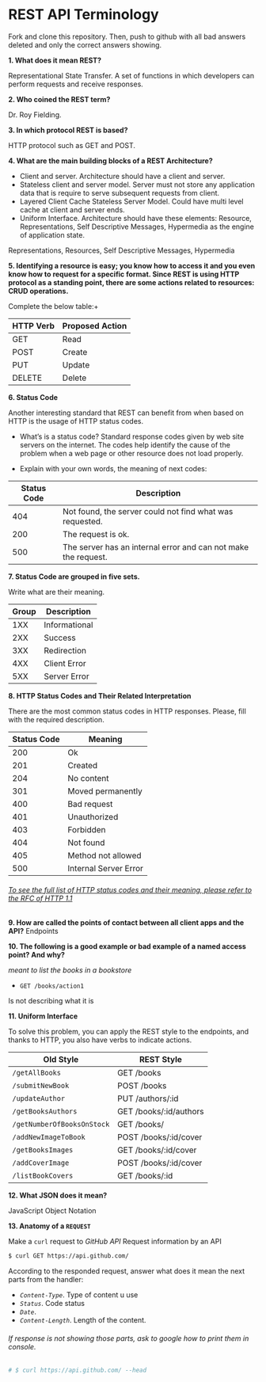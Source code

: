 # REST API Terminology

Fork and clone this repository. Then, push to github with all bad answers deleted and only the correct answers showing.

**1. What does it mean REST?**

Representational State Transfer.
A set of functions in which developers can perform requests and receive responses.

**2. Who coined the REST term?**

Dr. Roy Fielding.

**3. In which protocol REST is based?**

HTTP protocol such as GET and POST.

**4. What are the main building blocks of a REST Architecture?**
- Client and server. Architecture should have a client and server.
- Stateless client and server model. Server must not store any application data that is require to serve subsequent requests from client.
- Layered Client Cache Stateless Server Model. Could have multi level cache at client and server ends.
- Uniform Interface. Architecture should have these elements: Resource, Representations, Self Descriptive Messages, Hypermedia as the engine of application state.

Representations, Resources, Self Descriptive Messages, Hypermedia

**5. Identifying a resource is easy; you know how to access it and you even know how to request for a specific format. Since REST is using HTTP protocol as a standing point, there are some actions related to resources: CRUD operations.**

Complete the below table:+


|HTTP Verb|Proposed Action|
|---------|---------------|
|GET      |   Read        |
|POST     |   Create      |
|PUT      |   Update      |
|DELETE   |   Delete      |

**6. Status Code**

Another interesting standard that REST can benefit from when based on HTTP is the usage of HTTP status codes.

+ What’s is a status code?
 Standard response codes given by web site servers on the internet. The codes help identify the cause of the problem when a web page or other resource does not load properly.


+ Explain with your own words, the meaning of next codes:

|Status Code|Description                                                    |
|-----------|---------------------------------------------------------------|
|404        | Not found, the server could not find what was requested.      |
|200        | The request is ok.                                            |
|500        | The server has an internal error and can not make the request.|

**7. Status Code are grouped in five sets.**

Write what are their meaning.

|Group|Description  |
|-----|-------------|
|1XX  |Informational|
|2XX  |Success      |
|3XX  |Redirection  |
|4XX  |Client Error |
|5XX  |Server Error |

**8. HTTP Status Codes and Their Related Interpretation**

There are the most common status codes in HTTP responses. Please, fill with the required description.

|Status Code|Meaning              |
|-----------|---------------------|
|200        |Ok                   |
|201        |Created              |
|204        |No content           |
|301        |Moved permanently    |
|400        |Bad request          |
|401        |Unauthorized         |
|403        |Forbidden            |
|404        |Not found            |
|405        |Method not allowed   |
|500        |Internal Server Error|

###### [To see the full list of HTTP status codes and their meaning, please refer to the RFC of HTTP 1.1](http://tools.ietf.org/html/rfc7231#section-6)

**9. How are called the points of contact between all client apps and the API?**
Endpoints

**10. The following is a good example or bad example of a named access point? And why?**

_meant to list the books in a bookstore_

+ `GET /books/action1`

Is not describing what it is

**11. Uniform Interface**



To solve this problem, you can apply the REST style to the endpoints, and thanks to HTTP, you also have verbs to indicate actions.

|Old Style                 |REST Style              |
|--------------------------|------------------------|
|`/getAllBooks`            |  GET /books            |    
|`/submitNewBook`          |  POST /books           |
|`/updateAuthor`           |  PUT /authors/:id      |
|`/getBooksAuthors`        |  GET /books/:id/authors|
|`/getNumberOfBooksOnStock`|  GET /books/           |
|`/addNewImageToBook`      |  POST /books/:id/cover |
|`/getBooksImages`         |  GET /books/:id/cover  |
|`/addCoverImage`          |  POST /books/:id/cover |
|`/listBookCovers`         |  GET /books/:id        |

**12. What JSON does it mean?**

JavaScript Object Notation

**13. Anatomy of a `REQUEST`**

Make a `curl` request to _GitHub API_
Request information by an API
```sh
$ curl GET https://api.github.com/
```
According to the responded request, answer what does it mean the next parts from the handler:

+ _`Content-Type`_. Type of content u use
+ _`Status`_.  Code status
+ _`Date`_.
+ _`Content-Length`_. Length of the content.


###### If response is not showing those parts, ask to google how to print them in console.

```sh
# $ curl https://api.github.com/ --head
```
